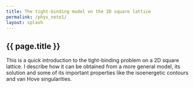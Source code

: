 ```yaml
---
title: The tight-binding model on the 2D square lattice
permalink: /phys_note1/
layout: splash
---
```


## {{ page.title }}

This is a quick introduction to the tight-binding problem on a 2D square lattice. I describe how it can be obtained from a more general model, its solution and some of its important properties like the isoenergetic contours and van Hove singularities.

<object data="{{ site.url }}{{ site.baseurl }}/assets/pdfs/tbm.pdf#view=FitH" width="1200" height="800" type="application/pdf"></object>
